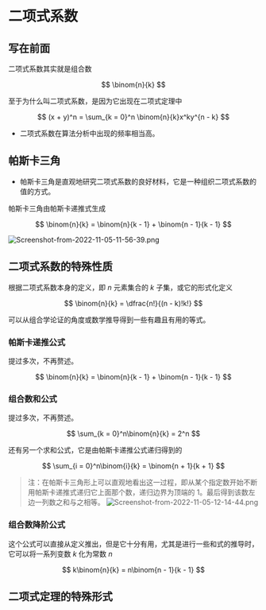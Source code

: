 # 二项式系数

## 写在前面

二项式系数其实就是组合数

$$
\binom{n}{k}
$$

至于为什么叫二项式系数，是因为它出现在二项式定理中

$$
(x + y)^n = \sum_{k = 0}^n \binom{n}{k}x^ky^{n - k}
$$

* 二项式系数在算法分析中出现的频率相当高。

## 帕斯卡三角

* 帕斯卡三角是直观地研究二项式系数的良好材料，它是一种组织二项式系数的值的方式。

帕斯卡三角由帕斯卡递推式生成

$$
\binom{n}{k} = \binom{n}{k - 1} + \binom{n - 1}{k - 1}
$$

![Screenshot-from-2022-11-05-11-56-39.png](http://image.tjzfile.xyz/images/2022/11/05/Screenshot-from-2022-11-05-11-56-39.png)

## 二项式系数的特殊性质

根据二项式系数本身的定义，即 $n$ 元素集合的 $k$ 子集，或它的形式化定义

$$
\binom{n}{k} = \dfrac{n!}{(n - k)!k!}
$$

可以从组合学论证的角度或数学推导得到一些有趣且有用的等式。

### 帕斯卡递推公式

提过多次，不再赘述。

$$
\binom{n}{k} = \binom{n}{k - 1} + \binom{n - 1}{k - 1}
$$

### 组合数和公式

提过多次，不再赘述。

$$
\sum_{k = 0}^n\binom{n}{k} = 2^n
$$

还有另一个求和公式，它是由帕斯卡递推公式递归得到的

$$
\sum_{i = 0}^n\binom{i}{k} = \binom{n + 1}{k + 1}
$$

> 注：在帕斯卡三角形上可以直观地看出这一过程，即从某个指定数开始不断用帕斯卡递推式递归它上面那个数，递归边界为顶端的 $1$。最后得到该数左边一列数之和与之相等。
> ![Screenshot-from-2022-11-05-12-14-44.png](http://image.tjzfile.xyz/images/2022/11/05/Screenshot-from-2022-11-05-12-14-44.png)

### 组合数降阶公式

这个公式可以直接从定义推出，但是它十分有用，尤其是进行一些和式的推导时，它可以将一系列变数 $k$ 化为常数 $n$

$$
k\binom{n}{k} = n\binom{n - 1}{k - 1}
$$

## 二项式定理的特殊形式


